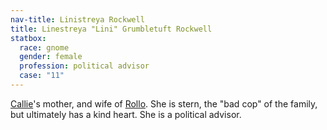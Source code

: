 ```yaml
---
nav-title: Linistreya Rockwell
title: Linestreya "Lini" Grumbletuft Rockwell
statbox:
  race: gnome
  gender: female
  profession: political advisor
  case: "11"
---
```


[Callie](callie)'s mother, and wife of
[Rollo](rollomorphus-rockwell). She is stern, the "bad cop" of the family,
but ultimately has a kind heart. She is a political advisor.
